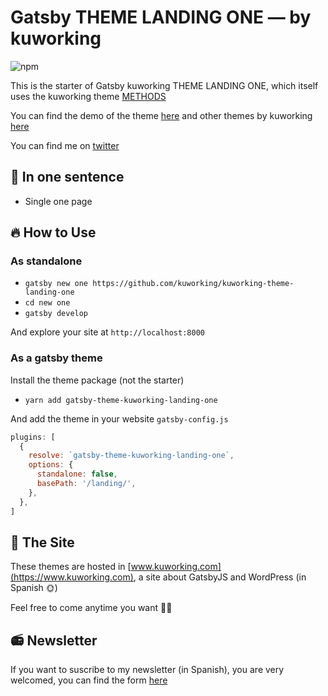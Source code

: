 # Gatsby THEME LANDING ONE — by kuworking

![npm](https://img.shields.io/npm/v/kuworking-theme-landing-one?style=flat-square)

This is the starter of Gatsby kuworking THEME LANDING ONE, which itself uses the kuworking theme [METHODS](https://github.com/kuworking/@kuworking/methods)

You can find the demo of the theme [here](https://www.kuworking.com/themes/landing-one) and other themes by kuworking [here](https://www.kuworking.com/themes)

You can find me on [twitter](https://twitter.com/intent/follow?screen_name=kuworking)

## 🚀 In one sentence

- Single one page

## 🔥 How to Use

### As standalone

- `gatsby new one https://github.com/kuworking/kuworking-theme-landing-one`
- `cd new one`
- `gatsby develop`

And explore your site at `http://localhost:8000`

### As a gatsby theme

Install the theme package (not the starter)

- `yarn add gatsby-theme-kuworking-landing-one`

And add the theme in your website `gatsby-config.js`

```js
plugins: [
  {
    resolve: `gatsby-theme-kuworking-landing-one`,
    options: {
      standalone: false,
      basePath: '/landing/',
    },
  },
]
```

## 🖖 The Site

These themes are hosted in [www.kuworking.com](https://www.kuworking.com), a site about GatsbyJS and WordPress (in Spanish 🌞)

Feel free to come anytime you want 🙋‍♂️

## 📻 Newsletter

If you want to suscribe to my newsletter (in Spanish), you are very welcomed, you can find the form [here](https://www.kuworking.com/list)
